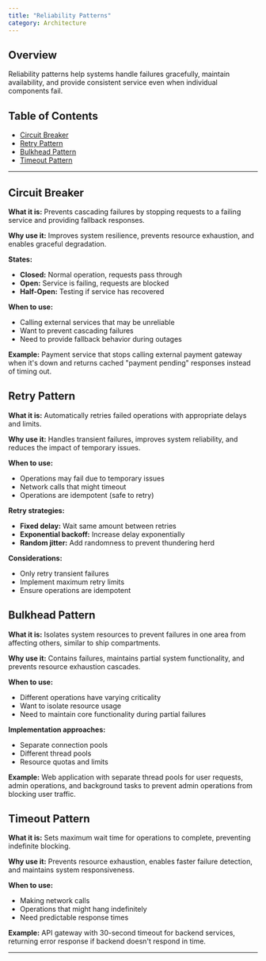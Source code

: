 ```yaml
---
title: "Reliability Patterns"
category: Architecture
---
```



## Overview

Reliability patterns help systems handle failures gracefully, maintain availability, and provide consistent service even when individual components fail.

## Table of Contents

- [Circuit Breaker](#circuit-breaker)
- [Retry Pattern](#retry-pattern)
- [Bulkhead Pattern](#bulkhead-pattern)
- [Timeout Pattern](#timeout-pattern)

---

## Circuit Breaker

**What it is:** Prevents cascading failures by stopping requests to a failing service and providing fallback responses.

**Why use it:** Improves system resilience, prevents resource exhaustion, and enables graceful degradation.

**States:**
- **Closed:** Normal operation, requests pass through
- **Open:** Service is failing, requests are blocked
- **Half-Open:** Testing if service has recovered

**When to use:**
- Calling external services that may be unreliable
- Want to prevent cascading failures
- Need to provide fallback behavior during outages

**Example:** Payment service that stops calling external payment gateway when it's down and returns cached "payment pending" responses instead of timing out.

## Retry Pattern

**What it is:** Automatically retries failed operations with appropriate delays and limits.

**Why use it:** Handles transient failures, improves system reliability, and reduces the impact of temporary issues.

**When to use:**
- Operations may fail due to temporary issues
- Network calls that might timeout
- Operations are idempotent (safe to retry)

**Retry strategies:**
- **Fixed delay:** Wait same amount between retries
- **Exponential backoff:** Increase delay exponentially
- **Random jitter:** Add randomness to prevent thundering herd

**Considerations:**
- Only retry transient failures
- Implement maximum retry limits
- Ensure operations are idempotent

## Bulkhead Pattern

**What it is:** Isolates system resources to prevent failures in one area from affecting others, similar to ship compartments.

**Why use it:** Contains failures, maintains partial system functionality, and prevents resource exhaustion cascades.

**When to use:**
- Different operations have varying criticality
- Want to isolate resource usage
- Need to maintain core functionality during partial failures

**Implementation approaches:**
- Separate connection pools
- Different thread pools
- Resource quotas and limits

**Example:** Web application with separate thread pools for user requests, admin operations, and background tasks to prevent admin operations from blocking user traffic.

## Timeout Pattern

**What it is:** Sets maximum wait time for operations to complete, preventing indefinite blocking.

**Why use it:** Prevents resource exhaustion, enables faster failure detection, and maintains system responsiveness.

**When to use:**
- Making network calls
- Operations that might hang indefinitely
- Need predictable response times

**Example:** API gateway with 30-second timeout for backend services, returning error response if backend doesn't respond in time.

---

